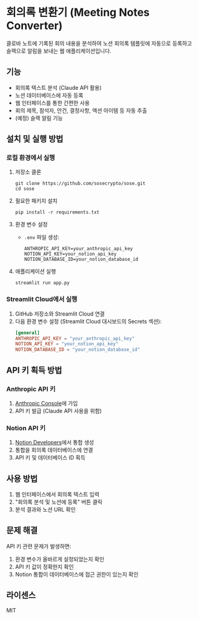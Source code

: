 # 회의록 변환기 (Meeting Notes Converter)

클로바 노트에 기록된 회의 내용을 분석하여 노션 회의록 템플릿에 자동으로 등록하고 슬랙으로 알림을 보내는 웹 애플리케이션입니다.

## 기능

- 회의록 텍스트 분석 (Claude API 활용)
- 노션 데이터베이스에 자동 등록
- 웹 인터페이스를 통한 간편한 사용
- 회의 제목, 참석자, 안건, 결정사항, 액션 아이템 등 자동 추출
- (예정) 슬랙 알림 기능

## 설치 및 실행 방법

### 로컬 환경에서 실행

1. 저장소 클론
   ```
   git clone https://github.com/sosecrypto/sose.git
   cd sose
   ```

2. 필요한 패키지 설치
   ```
   pip install -r requirements.txt
   ```

3. 환경 변수 설정
   - `.env` 파일 생성:
     ```
     ANTHROPIC_API_KEY=your_anthropic_api_key
     NOTION_API_KEY=your_notion_api_key
     NOTION_DATABASE_ID=your_notion_database_id
     ```

4. 애플리케이션 실행
   ```
   streamlit run app.py
   ```

### Streamlit Cloud에서 실행

1. GitHub 저장소와 Streamlit Cloud 연결
2. 다음 환경 변수 설정 (Streamlit Cloud 대시보드의 Secrets 섹션):
   ```toml
   [general]
   ANTHROPIC_API_KEY = "your_anthropic_api_key"
   NOTION_API_KEY = "your_notion_api_key"
   NOTION_DATABASE_ID = "your_notion_database_id"
   ```

## API 키 획득 방법

### Anthropic API 키
1. [Anthropic Console](https://console.anthropic.com/)에 가입
2. API 키 발급 (Claude API 사용을 위함)

### Notion API 키
1. [Notion Developers](https://developers.notion.com/)에서 통합 생성
2. 통합을 회의록 데이터베이스에 연결
3. API 키 및 데이터베이스 ID 획득

## 사용 방법

1. 웹 인터페이스에서 회의록 텍스트 입력
2. "회의록 분석 및 노션에 등록" 버튼 클릭
3. 분석 결과와 노션 URL 확인

## 문제 해결

API 키 관련 문제가 발생하면:
1. 환경 변수가 올바르게 설정되었는지 확인
2. API 키 값이 정확한지 확인
3. Notion 통합이 데이터베이스에 접근 권한이 있는지 확인

## 라이센스

MIT 